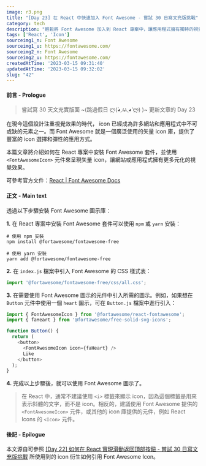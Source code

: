 ```yaml
---
image: r3.png
title: "[Day 23] 在 React 中快速加入 Font Awesome - 嘗試 30 日寫文充版挑戰"
category: tech
description: "輕鬆將 Font Awesome 加入到 React 專案中，讓應用程式擁有獨特的視覺效果。"
tags: ['React', 'Icon']
sourceimg1_n: Font Awesome
sourceimg1_u: https://fontawesome.com/
sourceimg2_n: Font Awesome
sourceimg2_u: https://fontawesome.com/
createdAtTime: '2023-03-15 09:31:40'
updatedAtTime: '2023-03-15 09:32:02'
slug: "42"
---
```


#### 前言 - Prologue

> 嘗試寫 30 天文充實版面 ~(跳過假日 ლ(́◕◞౪◟◕‵ლ) )~ 更新文章的 Day 23

在現今這個設計注重視覺效果的時代， icon 已經成為許多網站和應用程式中不可或缺的元素之一。而 Font Awesome 就是一個廣泛使用的矢量 icon 庫，提供了豐富的 icon 選擇和彈性的應用方式。

本篇文章將介紹如何在 React 專案中安裝 Font Awesome 套件，並使用 `<FontAwesomeIcon>` 元件來呈現矢量 icon，讓網站或應用程式擁有更多元化的視覺效果。

可參考官方文件：[React | Font Awesome Docs](https://fontawesome.com/v5/docs/web/use-with/react)

#### 正文 - Main text

透過以下步驟安裝 Font Awesome 圖示庫：

**1.** 在 React 專案中安裝 Font Awesome 套件可以使用 `npm` 或 `yarn` 安裝：
```shell
# 使用 npm 安裝
npm install @fortawesome/fontawesome-free

# 使用 yarn 安裝
yarn add @fortawesome/fontawesome-free
```

**2.** 在 `index.js` 檔案中引入 Font Awesome 的 CSS 樣式表：
```js
import '@fortawesome/fontawesome-free/css/all.css';
```

**3.** 在需要使用 Font Awesome 圖示的元件中引入所需的圖示。例如，如果想在 `Button` 元件中使用一個 `heart` 圖示，可在 `Button.js` 檔案中進行引入：
```js
import { FontAwesomeIcon } from '@fortawesome/react-fontawesome';
import { faHeart } from '@fortawesome/free-solid-svg-icons';

function Button() {
  return (
    <button>
      <FontAwesomeIcon icon={faHeart} />
      Like
    </button>
  );
}
```

**4.** 完成以上步驟後，就可以使用 Font Awesome 圖示了。

> 在 React 中，通常不建議使用 `<i>` 標籤來顯示 icon，因為這個標籤是用來表示斜體的文字，而不是 icon。相反的，建議使用 Font Awesome 提供的 `<FontAwesomeIcon>` 元件，或其他的 icon 庫提供的元件，例如 React Icons 的 `<Icon>` 元件。

#### 後記 - Epilogue

本文源自可參照 [[Day 22] 如何在 React 實現滑動返回頂部按鈕 - 嘗試 30 日寫文充版挑戰](41) 所使用到的 icon 衍生如何引用 Font Awesome Icon。
